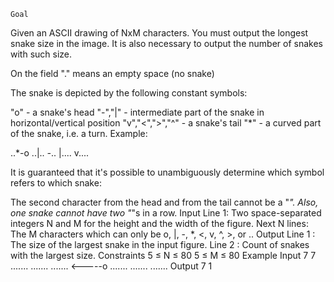  	Goal
Given an ASCII drawing of NxM characters. You must output the longest snake size in the image. It is also necessary to output the number of snakes with such size.

On the field "." means an empty space (no snake)

The snake is depicted by the following constant symbols:

"o" - a snake's head
"-","|" - intermediate part of the snake in horizontal/vertical position
"v","<",">","^" - a snake's tail
"*" - a curved part of the snake, i.e. a turn. Example:

..*-o
..|..
*-*..
|....
v....


It is guaranteed that it's possible to unambiguously determine which symbol refers to which snake:

The second character from the head and from the tail cannot be a "*".
Also, one snake cannot have two "*"s in a row.
Input
Line 1: Two space-separated integers N and M for the height and the width of the figure.
Next N lines: The M characters which can only be o, |, -, *, <, v, ^, >, or ..
Output
Line 1 : The size of the largest snake in the input figure.
Line 2 : Count of snakes with the largest size.
Constraints
5 ≤ N ≤ 80
5 ≤ M ≤ 80
Example
Input
7 7
.......
.......
.......
<-----o
.......
.......
.......
Output
7
1